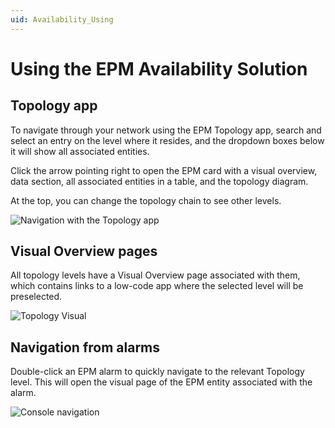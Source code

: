 ```yaml
---
uid: Availability_Using
---
```


# Using the EPM Availability Solution

## Topology app

To navigate through your network using the EPM Topology app, search and select an entry on the level where it resides, and the dropdown boxes below it will show all associated entities.

Click the arrow pointing right to open the EPM card with a visual overview, data section, all associated entities in a table, and the topology diagram.

At the top, you can change the topology chain to see other levels.

![Navigation with the Topology app](~/dataminer/images/EPM_Availability_Topology_Navigation.gif)

## Visual Overview pages

All topology levels have a Visual Overview page associated with them, which contains links to a low-code app where the selected level will be preselected.

![Topology Visual](~/dataminer/images/EPM_Availability_Topology_Visual.gif)

## Navigation from alarms

Double-click an EPM alarm to quickly navigate to the relevant Topology level. This will open the visual page of the EPM entity associated with the alarm.

![Console navigation](~/dataminer/images/EPM_Availability_Alarm_Console_Navigation.gif)
